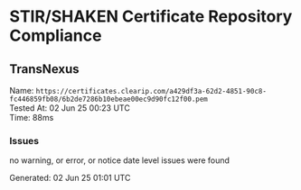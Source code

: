 # STIR/SHAKEN Certificate Repository Compliance

## TransNexus

Name: `https://certificates.clearip.com/a429df3a-62d2-4851-90c8-fc446859fb08/6b2de7286b10ebeae00ec9d90fc12f00.pem`\
Tested At: 02 Jun 25 00:23 UTC\
Time: 88ms

### Issues

no warning, or error, or notice date level issues were found

Generated: 02 Jun 25 01:01 UTC